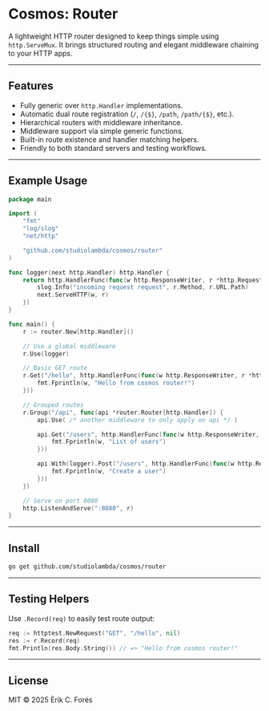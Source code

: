 # Cosmos: Router

A lightweight HTTP router designed to keep things simple using `http.ServeMux`. It brings structured routing and elegant middleware chaining to your HTTP apps.

---

## Features

- Fully generic over `http.Handler` implementations.
- Automatic dual route registration (`/`, `/{$}`, `/path`, `/path/{$}`, etc.).
- Hierarchical routers with middleware inheritance.
- Middleware support via simple generic functions.
- Built-in route existence and handler matching helpers.
- Friendly to both standard servers and testing workflows.

---

## Example Usage

```go
package main

import (
	"fmt"
	"log/slog"
	"net/http"

	"github.com/studiolambda/cosmos/router"
)

func logger(next http.Handler) http.Handler {
	return http.HandlerFunc(func(w http.ResponseWriter, r *http.Request) {
		slog.Info("incoming request request", r.Method, r.URL.Path)
		next.ServeHTTP(w, r)
	})
}

func main() {
	r := router.New[http.Handler]()

	// Use a global middleware
	r.Use(logger)

	// Basic GET route
	r.Get("/hello", http.HandlerFunc(func(w http.ResponseWriter, r *http.Request) {
		fmt.Fprintln(w, "Hello from cosmos router!")
	}))

	// Grouped routes
	r.Group("/api", func(api *router.Router[http.Handler]) {
		api.Use( /* another middleware to only apply on api */ )

		api.Get("/users", http.HandlerFunc(func(w http.ResponseWriter, r *http.Request) {
			fmt.Fprintln(w, "List of users")
		}))

		api.With(logger).Post("/users", http.HandlerFunc(func(w http.ResponseWriter, r *http.Request) {
			fmt.Fprintln(w, "Create a user")
		}))
	})

	// Serve on port 8080
	http.ListenAndServe(":8080", r)
}
```

---

## Install

```bash
go get github.com/studiolambda/cosmos/router
```

---

## Testing Helpers

Use `.Record(req)` to easily test route output:

```go
req := httptest.NewRequest("GET", "/hello", nil)
res := r.Record(req)
fmt.Println(res.Body.String()) // => "Hello from cosmos router!"
```

---

## License

MIT © 2025 Èrik C. Forés
